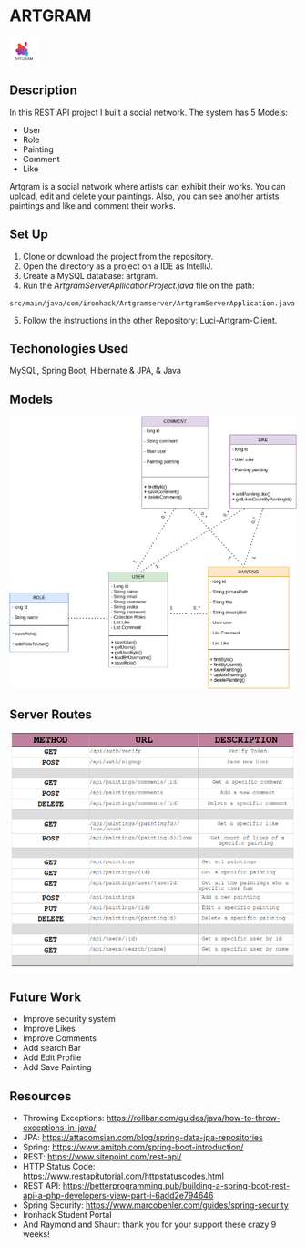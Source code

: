 # ARTGRAM 
<img src="https://github.com/Openbank-Java-Bootcamp/Luci-Artgram-Server/blob/master/ARTGRAM.png" width="50px">

## Description
In this REST API project I built a social network. The system has 5 Models:
- User
- Role
- Painting
- Comment
- Like

Artgram is a social network where artists can exhibit their works.
You can upload, edit and delete your paintings. Also, you can see another artists paintings and like and comment their works.

## Set Up
1. Clone or download the project from the repository.
2. Open the directory as a project on a IDE as IntelliJ.
3. Create a MySQL database: artgram.
4. Run the *ArtgramServerApllicationProject.java* file on the path:

```
src/main/java/com/ironhack/Artgramserver/ArtgramServerApplication.java
```
5. Follow the instructions in the other Repository: Luci-Artgram-Client.

## Techonologies Used
MySQL, Spring Boot, Hibernate & JPA, & Java

## Models

<img src="https://github.com/Openbank-Java-Bootcamp/Luci-Artgram-Server/blob/master/ArtgramDiagram.drawio.png">

## Server Routes
  <img src="https://github.com/Openbank-Java-Bootcamp/Luci-Artgram-Server/blob/master/routes-table.png">

## Future Work
- Improve security system
- Improve Likes
- Improve Comments
- Add search Bar
- Add Edit Profile
- Add Save Painting

## Resources
- Throwing Exceptions: https://rollbar.com/guides/java/how-to-throw-exceptions-in-java/
- JPA: https://attacomsian.com/blog/spring-data-jpa-repositories
- Spring: https://www.amitph.com/spring-boot-introduction/
- REST: https://www.sitepoint.com/rest-api/
- HTTP Status Code: https://www.restapitutorial.com/httpstatuscodes.html
- REST API: https://betterprogramming.pub/building-a-spring-boot-rest-api-a-php-developers-view-part-i-6add2e794646
- Spring Security: https://www.marcobehler.com/guides/spring-security
- Ironhack Student Portal
- And Raymond and Shaun: thank you for your support these crazy 9 weeks!
